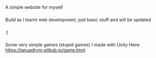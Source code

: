 A simple website for myself
###
Build as I learnt web development, just basic stuff and will be updated
###
:)
###
Some very simple games (stupid games) I made with Unity
Here: https://januadrym.github.io/game.html
